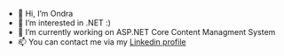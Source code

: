 - 👋 Hi, I’m Ondra
- 👀 I’m interested in .NET :)
- 🌱 I’m currently working on ASP.NET Core Content Managment System
- 📫 You can contact me via my [Linkedin profile](https://www.linkedin.com/in/ond%C5%99ej-krej%C4%8D%C3%AD-0b4bb120b/)

<!---
CZOndrej/CZOndrej is a ✨ special ✨ repository because its `README.md` (this file) appears on your GitHub profile.
You can click the Preview link to take a look at your changes.
--->
 
